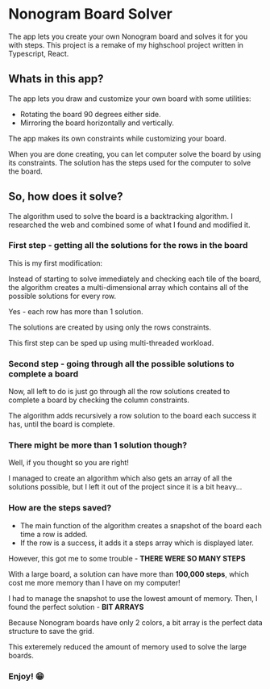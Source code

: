 # Nonogram Board Solver

The app lets you create your own Nonogram board and solves it for you with steps.
This project is a remake of my highschool project written in Typescript, React.

## Whats in this app?

The app lets you draw and customize your own board with some utilities:

- Rotating the board 90 degrees either side.
- Mirroring the board horizontally and vertically.

The app makes its own constraints while customizing your board.

When you are done creating, you can let computer solve the board by using its constraints.
The solution has the steps used for the computer to solve the board.

## So, how does it solve?

The algorithm used to solve the board is a backtracking algorithm. I researched the web and combined some of what I found and modified it.

### First step - getting all the solutions for the rows in the board

This is my first modification:

Instead of starting to solve immediately and checking each tile of the board,
the algorithm creates a multi-dimensional array which contains all of the possible solutions for every row.

Yes - each row has more than 1 solution.

The solutions are created by using only the rows constraints.

This first step can be sped up using multi-threaded workload.

### Second step - going through all the possible solutions to complete a board

Now, all left to do is just go through all the row solutions created to complete a board by checking the column constraints.

The algorithm adds recursively a row solution to the board each success it has, until the board is complete.

### There might be more than 1 solution though?

Well, if you thought so you are right!

I managed to create an algorithm which also gets an array of all the solutions possible, but I left it out of the project 
since it is a bit heavy...

### How are the steps saved?

- The main function of the algorithm creates a snapshot of the board each time a row is added.
- If the row is a success, it adds it a steps array which is displayed later.

However, this got me to some trouble - **THERE WERE SO MANY STEPS**

With a large board, a solution can have more than **100,000 steps**, which cost me more memory than I have on my computer!

I had to manage the snapshot to use the lowest amount of memory. Then, I found the perfect solution - **BIT ARRAYS**

Because Nonogram boards have only 2 colors, a bit array is the perfect data structure to save the grid.

This exteremely reduced the amount of memory used to solve the large boards.

### Enjoy! 😁